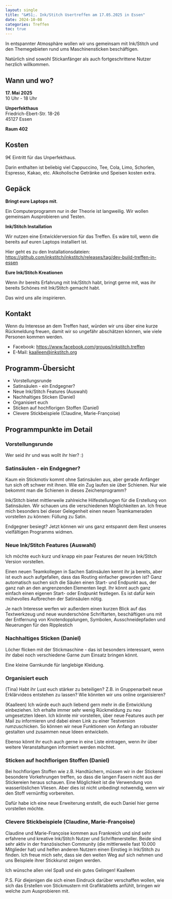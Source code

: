 ```yaml
---
layout: single
title: "&#51;. Ink/Stitch Usertreffen am 17.05.2025 in Essen"
date: 2024-10-08
categories: Treffen
toc: true
---
```

In entspannter Atmosphäre wollen wir uns gemeinsam mit Ink/Stitch und den Themegebieten rund ums Maschinensticken beschäftigen.

Natürlich sind sowohl Stickanfänger als auch fortgeschrittene Nutzer herzlich willkommen.

## Wann und wo?

**17. Mai 2025**<br>
10 Uhr - 18 Uhr

**Unperfekthaus**<br>
Friedrich-Ebert-Str. 18-26<br>
45127 Essen

**Raum 402**

## Kosten

9€ Eintritt für das Unperfekthaus.

Darin enthalten ist beliebig viel Cappuccino, Tee, Cola, Limo, Schorlen, Espresso, Kakao, etc.
Alkoholische Getränke und Speisen kosten extra.

## Gepäck

**Bringt eure Laptops mit**.

Ein Computerprogramm nur in der Theorie ist langweilig.
Wir wollen gemeinsam Ausprobieren und Testen.

**Ink/Stitch Installation**

Wir nutzen eine Entwicklerversion für das Treffen. Es wäre toll, wenn die bereits auf euren Laptops installiert ist.

Hier geht es zu den Installationsdateien: <https://github.com/inkstitch/inkstitch/releases/tag/dev-build-treffen-in-essen>

**Eure Ink/Stitch Kreationen**

Wenn ihr bereits Erfahrung mit Ink/Stitch habt, bringt gerne mit, was ihr bereits Schönes mit Ink/Stitch gemacht habt.

Das wird uns alle inspirieren.

## Kontakt

Wenn du Interesse an dem Treffen hast, würden wir uns über eine kurze Rückmeldung freuen, damit wir so ungefähr abschätzen können, wie viele Personen kommen werden.

* Facebook: <https://www.facebook.com/groups/inkstitch.treffen>
* E-Mail: kaalleen@inkstitch.org

## Programm-Übersicht

* Vorstellungsrunde
* Satinsäulen - ein Endgegner?
* Neue Ink/Stitch Features (Auswahl)
* Nachhaltiges Sticken (Daniel)
* Organisiert euch
* Sticken auf hochflorigen Stoffen (Daniel)
* Clevere Stickbeispiele (Claudine, Marie-Françoise)

## Programmpunkte im Detail

### Vorstellungsrunde

Wer seid ihr und was wollt ihr hier? :)

### Satinsäulen - ein Endgegner?

Kaum ein Stickmotiv kommt ohne Satinsäulen aus, aber gerade Anfänger tun sich oft schwer mit ihnen.
Wie ein Zug laufen sie über Schienen. Nur wie bekommt man die Schienen in dieses Zeichenprogramm?

Ink/Stitch bietet mittlerweile zahlreiche Hilfestellungen für die Erstellung von Satinsäulen.
Wir schauen uns die verschiedenen Möglichkeiten an.
Ich freue mich besonders bei dieser Gelegenheit einen neuen Teamkameraden vorstellen zu können: Füllung zu Satin.

Endgegner besiegt? Jetzt können wir uns ganz entspannt dem Rest unseres vielfältigen Programms widmen.

### Neue Ink/Stitch Features (Auswahl)

Ich möchte euch kurz und knapp ein paar Features der neuen Ink/Stitch Version vorstellen.

Einen neuen Teamkollegen in Sachen Satinsäulen kennt ihr ja bereits, aber ist euch auch aufgefallen, dass das Routing einfacher geworden ist?
Ganz automatisch suchen sich die Säulen einen Start- und Endpunkt aus, der ganz nah an den angrenzenden Elementen liegt.
Ihr könnt auch ganz einfach einen eigenen Start- oder Endpunkt festlegen. Es ist dafür kein mühevolles Aufbrechen der Satinsäulen nötig.

Je nach Interesse werfen wir außerdem einen kurzen Blick auf das Textwerkzeug und neue wunderschöne Schriftarten,
beschäftigen uns mit der Entfernung von Knotendopplungen, Symbolen, Ausschneidepfaden und Neuerungen für den Ripplestich

### Nachhaltiges Sticken (Daniel)

Löcher flicken mit der Stickmaschine - das ist besonders interessant, wenn ihr dabei noch verschiedene Garne zum Einsatz bringen könnt.

Eine kleine Garnkunde für langlebige Kleidung.

### Organisiert euch

(Tina) Habt ihr Lust euch stärker zu beteiligen? Z.B. in Gruppenarbeit neue Erklärvideos entstehen zu lassen? Wie könnten wir uns online organisieren?

(Kaalleen) Ich würde euch auch liebend gern mehr in die Entwicklung einbeziehen. Ich erhalte immer sehr wenig Rückmeldung zu neu umgesetzten Ideen.
Ich könnte mir vorstellen, über neue Features auch per Mail zu informieren und dabei einen Link zu einer Testversion rumzuschicken.
So können wir neue Funktionen von Anfang an robuster gestalten und zusammen neue Ideen entwickeln.

Ebenso könnt ihr euch auch gerne in eine Liste eintragen, wenn ihr über weitere Veranstaltungen informiert werden möchtet.

### Sticken auf hochflorigen Stoffen (Daniel)

Bei hochflorigen Stoffen wie z.B. Handtüchern, müssen wir in der Stickerei besondere Vorkehrungen treffen, so dass die langen Fasern nicht aus der Stickereien heraus schauen.
Eine Möglichkeit ist die Verwendung von wasserlöslichen Vliesen. Aber dies ist nicht unbedingt notwendig, wenn wir den Stoff vernünftig vorbereiten.

Dafür habe ich eine neue Erweiterung erstellt, die euch Daniel hier gerne vorstellen möchte.

### Clevere Stickbeispiele (Claudine, Marie-Françoise)

Claudine und Marie-Françoise kommen aus Frankreich und sind sehr erfahrene und kreative Ink/Stitch Nutzer und Schriftenersteller.
Beide sind sehr aktiv in der französischen Community (die mittlerweile fast 10.000 Mitglieder hat) und helfen anderen Nutzern einen Einstieg in Ink/Stitch zu finden.
Ich freue mich sehr, dass sie den weiten Weg auf sich nehmen und uns Beispiele ihrer Stickkunst zeigen werden.

Ich wünsche allen viel Spaß und ein gutes Gelingen!
Kaalleen


P.S. Für diejenigen die sich einen Eindruck darüber verschaffen wollen, wie sich das Erstellen von Stickmustern mit Grafiktabletts anfühlt, bringen wir welche zum Ausprobieren mit.

